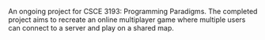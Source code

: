 An ongoing project for CSCE 3193: Programming Paradigms. The completed project aims to recreate an online multiplayer game where multiple users can connect to a
server and play on a shared map.
